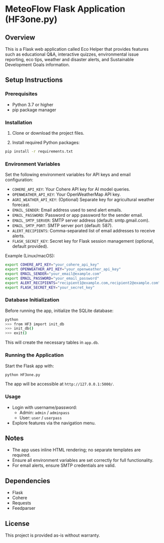 # MeteoFlow Flask Application (HF3one.py)

## Overview
This is a Flask web application called Eco Helper that provides features such as educational Q&A, interactive quizzes, environmental issue reporting, eco tips, weather and disaster alerts, and Sustainable Development Goals information.

## Setup Instructions

### Prerequisites
- Python 3.7 or higher
- pip package manager

### Installation

1. Clone or download the project files.

2. Install required Python packages:

```bash
pip install -r requirements.txt
```

### Environment Variables

Set the following environment variables for API keys and email configuration:

- `COHERE_API_KEY`: Your Cohere API key for AI model queries.
- `OPENWEATHER_API_KEY`: Your OpenWeatherMap API key.
- `AGRI_WEATHER_API_KEY`: (Optional) Separate key for agricultural weather forecast.
- `EMAIL_SENDER`: Email address used to send alert emails.
- `EMAIL_PASSWORD`: Password or app password for the sender email.
- `EMAIL_SMTP_SERVER`: SMTP server address (default: smtp.gmail.com).
- `EMAIL_SMTP_PORT`: SMTP server port (default: 587).
- `ALERT_RECIPIENTS`: Comma-separated list of email addresses to receive alerts.
- `FLASK_SECRET_KEY`: Secret key for Flask session management (optional, default provided).

Example (Linux/macOS):

```bash
export COHERE_API_KEY="your_cohere_api_key"
export OPENWEATHER_API_KEY="your_openweather_api_key"
export EMAIL_SENDER="your_email@example.com"
export EMAIL_PASSWORD="your_email_password"
export ALERT_RECIPIENTS="recipient1@example.com,recipient2@example.com"
export FLASK_SECRET_KEY="your_secret_key"
```

### Database Initialization

Before running the app, initialize the SQLite database:

```bash
python
>>> from HF3 import init_db
>>> init_db()
>>> exit()
```

This will create the necessary tables in `app.db`.

### Running the Application

Start the Flask app with:

```bash
python HF3one.py
```

The app will be accessible at `http://127.0.0.1:5000/`.

### Usage

- Login with username/password:
  - Admin: `admin` / `adminpass`
  - User: `user` / `userpass`
- Explore features via the navigation menu.

## Notes

- The app uses inline HTML rendering; no separate templates are required.
- Ensure all environment variables are set correctly for full functionality.
- For email alerts, ensure SMTP credentials are valid.

## Dependencies

- Flask
- Cohere
- Requests
- Feedparser

## License

This project is provided as-is without warranty.
